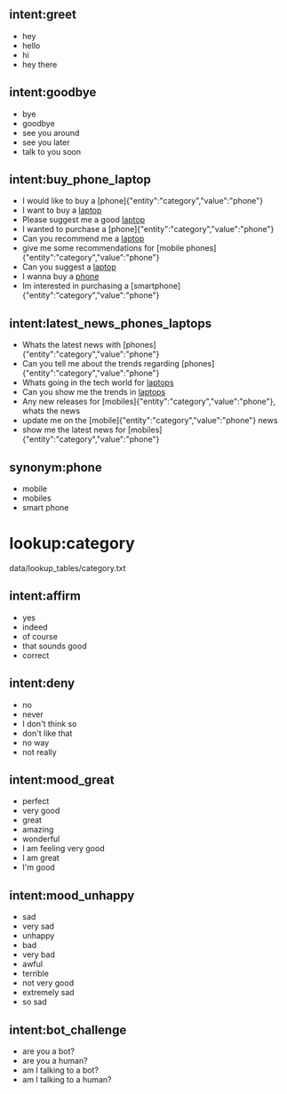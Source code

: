 ## intent:greet
- hey
- hello
- hi
- hey there

## intent:goodbye
- bye
- goodbye
- see you around
- see you later
- talk to you soon

## intent:buy_phone_laptop
- I would like to buy a [phone]{"entity":"category","value":"phone"}
- I want to buy a [laptop](category)
- Please suggest me a good [laptop](category)
- I wanted to purchase a [phone]{"entity":"category","value":"phone"}
- Can you recommend me a [laptop](category)
- give me some recommendations for [mobile phones]{"entity":"category","value":"phone"}
- Can you suggest a [laptop](category)
- I wanna buy a [phone](category)
- Im interested in purchasing a [smartphone]{"entity":"category","value":"phone"}

## intent:latest_news_phones_laptops
- Whats the latest news with [phones]{"entity":"category","value":"phone"}
- Can you tell me about the trends regarding [phones]{"entity":"category","value":"phone"}
- Whats going in the tech world for [laptops](category)
- Can you show me the trends in [laptops](category)
- Any new releases for [mobiles]{"entity":"category","value":"phone"}, whats the news
- update me on the [mobile]{"entity":"category","value":"phone"} news
- show me the latest news for [mobiles]{"entity":"category","value":"phone"}

## synonym:phone
- mobile
- mobiles
- smart phone

# lookup:category
data/lookup_tables/category.txt

## intent:affirm
- yes
- indeed
- of course
- that sounds good
- correct

## intent:deny
- no
- never
- I don't think so
- don't like that
- no way
- not really

## intent:mood_great
- perfect
- very good
- great
- amazing
- wonderful
- I am feeling very good
- I am great
- I'm good

## intent:mood_unhappy
- sad
- very sad
- unhappy
- bad
- very bad
- awful
- terrible
- not very good
- extremely sad
- so sad

## intent:bot_challenge
- are you a bot?
- are you a human?
- am I talking to a bot?
- am I talking to a human?
